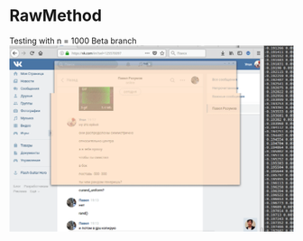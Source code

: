 # RawMethod

Testing with n = 1000
Beta branch
![](https://github.com/UgolUgol/RawMethod/blob/beta/pgp6.gif)
